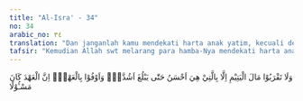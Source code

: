 ```yaml
---
title: "Al-Isra' - 34"
no: 34
arabic_no: ٣٤
translation: "Dan janganlah kamu mendekati harta anak yatim, kecuali dengan cara yang lebih baik (bermanfaat) sampai dia dewasa, dan penuhilah janji, karena janji itu pasti diminta pertanggungjawabannya."
tafsir: "Kemudian Allah swt melarang para hamba-Nya mendekati harta anak yatim, kecuali dengan cara yang baik. Mendekati harta anak yatim maksudnya ialah mempergunakan harta anak-anak yatim tidak pada tempatnya atau tidak memberikan perlindungan kepada harta itu, sehingga habis sia-sia. Allah swt memberikan perlindungan pada harta anak yatim karena mereka sangat memerlukannya, sedangkan ia belum dapat mengurusi hartanya, dan belum dapat mencari nafkah sendiri.\n\nNamun demikian, Allah swt memberikan pengecualian, yaitu apabila untuk pemeliharaan harta itu diperlukan biaya, atau dengan maksud untuk mengembangkannya, maka diperbolehkan bagi orang yang mengurus anak yatim untuk mengambilnya sebagian dengan cara yang wajar. \n\nOleh sebab itu, diperlukan orang yang bertanggung jawab untuk mengurus harta anak yatim. Orang yang bertugas melaksanakannya disebut washiy (pengampu) dan diperlukan pula badan atau lembaga yang mengurusi harta anak yatim. Badan atau lembaga tersebut hendaknya diawasi aktivitasnya oleh pemerintah, agar tidak terjadi penyalahgunaan atau penyelewengan terhadap harta anak yatim tersebut.\n\nKemudian dalam ayat ini dijelaskan bahwa apabila anak yatim itu telah dewasa dan mempunyai kemampuan untuk mengurus dan mengembangkan hartanya, berarti sudah saatnya harta itu diserahkan kembali oleh pengampu kepadanya. \n\nSetelah ayat itu turun, para sahabat Rasulullah yang mengasuh anak-anak yatim merasa takut, sehingga tidak mau makan dan bergaul dengan mereka. Oleh sebab itu, Allah menurunkan ayat ini:\n\nDan jika kamu mempergauli mereka, maka mereka adalah saudara-saudaramu. Allah mengetahui orang yang berbuat kerusakan dan yang berbuat kebaikan. (al-Baqarah/2: 220)\n\nDari ayat ini jelas bahwa membelanjakan harta anak yatim dilarang apabila digunakan untuk kepentingan pribadi. Akan tetapi, apabila dibelanja-kan untuk pemeliharaan harta itu sendiri, atau untuk keperluan anak yatim, dan si pengampu betul-betul orang yang tidak mampu, maka hal itu tidak dilarang. Allah swt berfirman:\n\nDan janganlah kamu memakannya (harta anak yatim) melebihi batas kepatutan dan (janganlah kamu) tergesa-gesa (menyerahkannya) sebelum mereka dewasa. Barang siapa (di antara pemelihara itu) mampu, maka hendaklah dia menahan diri (dari memakan harta anak yatim itu) dan barang siapa miskin, maka bolehlah dia makan harta itu menurut cara yang patut. (an-Nisa'/4: 6)\n\nAllah swt memerintahkan kepada hamba-Nya agar memenuhi janji, baik janji kepada Allah ataupun janji yang dibuat dengan sesama manusia, yaitu akad jual beli dan sewa menyewa yang termasuk dalam bidang muamalah.\n\nAz-Zajjaj menjelaskan bahwa semua perintah Allah dan larangan-Nya adalah janji Allah yang harus dipenuhi, termasuk pula janji yang harus diikrarkan kepada Tuhannya, dan janji yang dibuat antara hamba dengan hamba. \n\nYang dimaksud dengan memenuhi janji ialah melaksanakan apa yang telah ditentukan dalam perjanjian itu, dengan tidak menyimpang dari ketentuan agama dan hukum yang berlaku.\n\nDi akhir ayat, Allah swt menegaskan bahwa sesungguhnya janji itu harus dipertanggungjawabkan. Orang-orang yang mengkhianati janji, ataupun membatalkan janji secara sepihak akan mendapat pembalasan yang setimpal."
---
```

وَلَا تَقْرَبُوْا مَالَ الْيَتِيْمِ اِلَّا بِالَّتِيْ هِيَ اَحْسَنُ حَتّٰى يَبْلُغَ اَشُدَّهٗۖ وَاَوْفُوْا بِالْعَهْدِۖ اِنَّ الْعَهْدَ كَانَ مَسْـُٔوْلًا